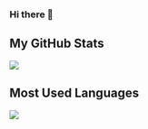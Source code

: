 ### Hi there 👋

<div>
  <h2>My GitHub Stats</h2>
  <p align="left">
    <img src="https://github-readme-stats.vercel.app/api?username=Dusan-Ivic&hide=contribs&show_icons=true&theme=react&card_width=450" />
  </p>
</div>

<div>
  <h2>Most Used Languages</h2>
  <p align="left">
    <img src="https://github-readme-stats.vercel.app/api/top-langs/?username=Dusan-Ivic&theme=react&layout=compact&card_width=450" />
  </p>
</div>
